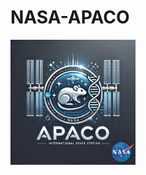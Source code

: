 # NASA-APACO

<img src="https://github.com/ArkZ10/NASA-APACO/blob/main/Logo.jpg" alt="team members" width="200"/>
